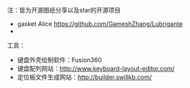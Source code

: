 注：皆为开源图纸分享以及star的开源项目

- gasket Alice https://github.com/GameshZhang/Lubrigante
- 

工具：

- 键盘外壳绘制软件：Fusion360 
- 键盘配列网站：http://www.keyboard-layout-editor.com/ 
- 定位板文件生成网站：http://builder.swillkb.com/

